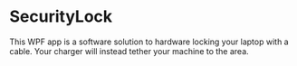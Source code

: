 # SecurityLock
This WPF app is a software solution to hardware locking your laptop with a cable. Your charger will instead tether your machine to the area.
